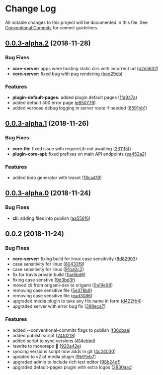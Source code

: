 # Change Log

All notable changes to this project will be documented in this file.
See [Conventional Commits](https://conventionalcommits.org) for commit guidelines.

## [0.0.3-alpha.2](https://github.com/origami-cms/cms/compare/v0.0.3-alpha.1...v0.0.3-alpha.2) (2018-11-28)


### Bug Fixes

* **core-server:** apps were hosting static dirs with incorrect url ([b2e5632](https://github.com/origami-cms/cms/commit/b2e5632))
* **core-server:** fixed bug with pug rendering ([bed29cb](https://github.com/origami-cms/cms/commit/bed29cb))


### Features

* **plugin-default-pages:** added plugin default pages ([1fa947a](https://github.com/origami-cms/cms/commit/1fa947a))
* added default 500 error page ([e850779](https://github.com/origami-cms/cms/commit/e850779))
* added verbose debug logging in server route if needed ([6591bb1](https://github.com/origami-cms/cms/commit/6591bb1))





## [0.0.3-alpha.1](https://github.com/origami-cms/cms/compare/v0.0.3-alpha.0...v0.0.3-alpha.1) (2018-11-26)


### Bug Fixes

* **core-lib:** fixed issue with requireLib not awaiting ([2311f5f](https://github.com/origami-cms/cms/commit/2311f5f))
* **plugin-core-api:** fixed prefixes on main API endpoints ([ea452a2](https://github.com/origami-cms/cms/commit/ea452a2))


### Features

* added todo generator with leasot ([18ca419](https://github.com/origami-cms/cms/commit/18ca419))





## [0.0.3-alpha.0](https://github.com/origami-cms/cms/compare/v0.0.2...v0.0.3-alpha.0) (2018-11-24)


### Bug Fixes

* **cli:** adding files into publish ([aa556f6](https://github.com/origami-cms/cms/commit/aa556f6))





## 0.0.2 (2018-11-24)


### Bug Fixes

* **core-server:** fixing build for linux case sensitivity ([8d82903](https://github.com/origami-cms/cms/commit/8d82903))
* case sensitivity for linux ([80433f9](https://github.com/origami-cms/cms/commit/80433f9))
* case sensitivity for linux ([91ba0c2](https://github.com/origami-cms/cms/commit/91ba0c2))
* fix for travis private build ([1ba5bd6](https://github.com/origami-cms/cms/commit/1ba5bd6))
* fixing case senstive ([9d3bd3f](https://github.com/origami-cms/cms/commit/9d3bd3f))
* moved cli from origami-dev to origami ([0a19e98](https://github.com/origami-cms/cms/commit/0a19e98))
* removing case sensitive file ([5e378b8](https://github.com/origami-cms/cms/commit/5e378b8))
* removing case sensitive file ([ead3086](https://github.com/origami-cms/cms/commit/ead3086))
* upgraded media plugin to take any file name in form ([d422fb4](https://github.com/origami-cms/cms/commit/d422fb4))
* upgraded server with error bug fix ([398eca7](https://github.com/origami-cms/cms/commit/398eca7))


### Features

* added  --conventional-commits flags to publish ([f36cbae](https://github.com/origami-cms/cms/commit/f36cbae))
* added publish script ([24fd218](https://github.com/origami-cms/cms/commit/24fd218))
* added script to sync versions ([414ebbd](https://github.com/origami-cms/cms/commit/414ebbd))
* rewrite to monorepo 🎉 ([920a42e](https://github.com/origami-cms/cms/commit/920a42e))
* syncing versions script now adds in git ([4c24030](https://github.com/origami-cms/cms/commit/4c24030))
* updated to v2 of media plugin ([9b91eb7](https://github.com/origami-cms/cms/commit/9b91eb7))
* upgraded admin to include rich text editor ([98b24df](https://github.com/origami-cms/cms/commit/98b24df))
* upgraded default-pages plugin with extra logos ([2830aac](https://github.com/origami-cms/cms/commit/2830aac))
